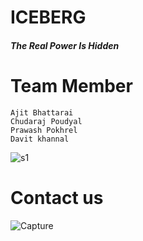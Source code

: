 # ICEBERG
##### The Real Power Is Hidden
# Team Member
```
Ajit Bhattarai
Chudaraj Poudyal
Prawash Pokhrel
Davit khannal
```
![s1](https://user-images.githubusercontent.com/46283210/71363182-6fed6980-25c0-11ea-9502-191ebf32c7c2.PNG)

# Contact us
![Capture](https://user-images.githubusercontent.com/46283210/71368774-edb97100-25d0-11ea-958a-d0a4504bbf0b.PNG)

